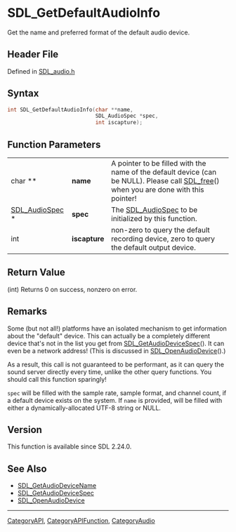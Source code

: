 # SDL_GetDefaultAudioInfo

Get the name and preferred format of the default audio device.

## Header File

Defined in [SDL_audio.h](https://github.com/libsdl-org/SDL/blob/SDL2/include/SDL_audio.h)

## Syntax

```c
int SDL_GetDefaultAudioInfo(char **name,
                            SDL_AudioSpec *spec,
                            int iscapture);
```

## Function Parameters

|                                  |               |                                                                                                                                                   |
| -------------------------------- | ------------- | ------------------------------------------------------------------------------------------------------------------------------------------------- |
| char **                          | **name**      | A pointer to be filled with the name of the default device (can be NULL). Please call [SDL_free](SDL_free)() when you are done with this pointer! |
| [SDL_AudioSpec](SDL_AudioSpec) * | **spec**      | The [SDL_AudioSpec](SDL_AudioSpec) to be initialized by this function.                                                                            |
| int                              | **iscapture** | non-zero to query the default recording device, zero to query the default output device.                                                          |

## Return Value

(int) Returns 0 on success, nonzero on error.

## Remarks

Some (but not all!) platforms have an isolated mechanism to get information
about the "default" device. This can actually be a completely different
device that's not in the list you get from
[SDL_GetAudioDeviceSpec](SDL_GetAudioDeviceSpec)(). It can even be a
network address! (This is discussed in
[SDL_OpenAudioDevice](SDL_OpenAudioDevice)().)

As a result, this call is not guaranteed to be performant, as it can query
the sound server directly every time, unlike the other query functions. You
should call this function sparingly!

`spec` will be filled with the sample rate, sample format, and channel
count, if a default device exists on the system. If `name` is provided,
will be filled with either a dynamically-allocated UTF-8 string or NULL.

## Version

This function is available since SDL 2.24.0.

## See Also

- [SDL_GetAudioDeviceName](SDL_GetAudioDeviceName)
- [SDL_GetAudioDeviceSpec](SDL_GetAudioDeviceSpec)
- [SDL_OpenAudioDevice](SDL_OpenAudioDevice)

----
[CategoryAPI](CategoryAPI), [CategoryAPIFunction](CategoryAPIFunction), [CategoryAudio](CategoryAudio)

